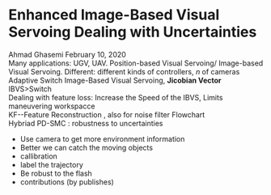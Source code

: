 # Enhanced Image-Based Visual Servoing Dealing with Uncertainties
Ahmad Ghasemi  February 10, 2020  
Many applications: UGV, UAV. Position-based Visual Servoing/ Image-based Visual Servoing.
Different: different kinds of controllers, $n$ of cameras  
Adaptive Switch Image-Based Visual Servoing, **Jicobian Vector**  
IBVS>Switch  
Dealing with feature loss: Increase the Speed of the IBVS, Limits maneuvering workspacce  
KF--Feature Reconstruction , also for noise filter
Flowchart  
Hybriad PD-SMC : robustness to uncertainties  

* Use camera to get more environment information  
* Better we can catch the moving objects
* callibration
* label the trajectory
* Be robust to the flash
* contributions (by publishes)
